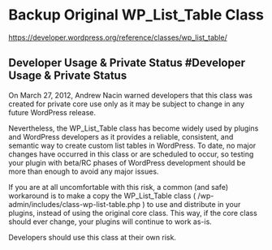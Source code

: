 # Backup Original WP_List_Table Class

https://developer.wordpress.org/reference/classes/wp_list_table/

## Developer Usage & Private Status #Developer Usage & Private Status
On March 27, 2012, Andrew Nacin warned developers that this class was created for private core use only as it may be subject to change in any future WordPress release.

Nevertheless, the WP_List_Table class has become widely used by plugins and WordPress developers as it provides a reliable, consistent, and semantic way to create custom list tables in WordPress. To date, no major changes have occurred in this class or are scheduled to occur, so testing your plugin with beta/RC phases of WordPress development should be more than enough to avoid any major issues.

If you are at all uncomfortable with this risk, a common (and safe) workaround is to make a copy the WP_List_Table class ( /wp-admin/includes/class-wp-list-table.php ) to use and distribute in your plugins, instead of using the original core class. This way, if the core class should ever change, your plugins will continue to work as-is.

Developers should use this class at their own risk.
